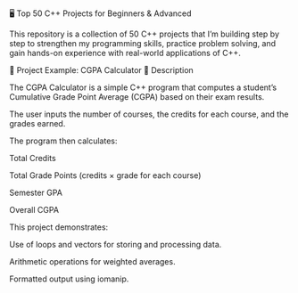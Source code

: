 🖥️ Top 50 C++ Projects for Beginners & Advanced

This repository is a collection of 50 C++ projects that I’m building step by step to strengthen my programming skills, practice problem solving, and gain hands-on experience with real-world applications of C++.


🔎 Project Example: CGPA Calculator
📘 Description

The CGPA Calculator is a simple C++ program that computes a student’s Cumulative Grade Point Average (CGPA) based on their exam results.

The user inputs the number of courses, the credits for each course, and the grades earned.

The program then calculates:

Total Credits

Total Grade Points (credits × grade for each course)

Semester GPA

Overall CGPA

This project demonstrates:

Use of loops and vectors for storing and processing data.

Arithmetic operations for weighted averages.

Formatted output using iomanip.
